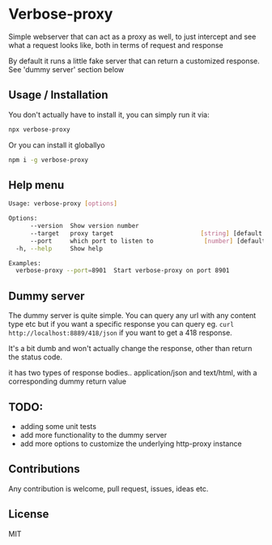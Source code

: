 # Verbose-proxy

Simple webserver that can act as a proxy as well, to just intercept and see what
a request looks like, both in terms of request and response

By default it runs a little fake server that can return a customized response. See
'dummy server' section below

## Usage / Installation

You don't actually have to install it, you can simply run it via:

```sh
npx verbose-proxy
```

Or you can install it globallyo

```sh
npm i -g verbose-proxy
```

## Help menu

```sh
Usage: verbose-proxy [options]

Options:
      --version  Show version number                                   [boolean]
      --target   proxy target                        [string] [default: "dummy"]
      --port     which port to listen to              [number] [default: "8889"]
  -h, --help     Show help                                             [boolean]

Examples:
  verbose-proxy --port=8901  Start verbose-proxy on port 8901
```

## Dummy server

The dummy server is quite simple. You can query any url with any content type etc
but if you want a specific response you can query eg. `curl http://localhost:8889/418/json`
if you want to get a 418 response.

It's a bit dumb and won't actually change the response, other than return the status code.

it has two types of response bodies.. application/json and text/html, with a corresponding
dummy return value

## TODO:

- adding some unit tests
- add more functionality to the dummy server
- add more options to customize the underlying http-proxy instance

## Contributions

Any contribution is welcome, pull request, issues, ideas etc.

## License

MIT
